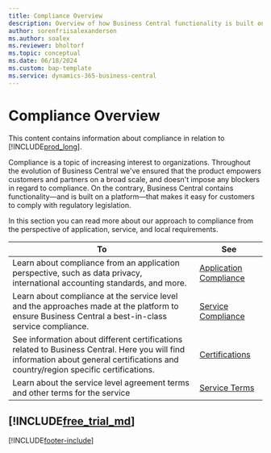 ```yaml
---
title: Compliance Overview
description: Overview of how Business Central functionality is built on a platform that makes it easy for customers to comply with compliance and regulatory legislation.
author: sorenfriisalexandersen
ms.author: soalex
ms.reviewer: bholtorf
ms.topic: conceptual
ms.date: 06/18/2024
ms.custom: bap-template
ms.service: dynamics-365-business-central
---
```


# Compliance Overview

This content contains information about compliance in relation to [!INCLUDE[prod_long](../includes/prod_long.md)].<!--note from editor: Because this is the first article in the TOC section, recommend using the long product name to make the association with Dynamics 365.-->

Compliance is a topic of increasing interest to organizations. Throughout the evolution of Business Central we've ensured that the product empowers customers and partners on a broad scale, and doesn't impose any blockers in regard to<!--note from editor: Edit based on American Heritage Dictionary usage note for "regard."--> compliance. On the contrary, Business Central contains functionality&mdash;and is built on a platform&mdash;that makes it easy for customers to comply with regulatory legislation.

In this section you can read more about our approach to compliance from the perspective of application, service, and local requirements.

|To|See|  
|------------|-------------|  
|Learn about compliance from an application perspective, such as data privacy, international accounting standards, and more.|[Application Compliance](compliance-application-compliance.md)|  
|Learn about compliance at the service level and the approaches made at the platform to ensure Business Central a best-in-class service compliance.|[Service Compliance](compliance-service-compliance.md)|  
|See information about different certifications related to Business Central. Here you will find information about general certifications and country/region specific certifications.|[Certifications](compliance-certifications.md)|  
|Learn about the service level agreement terms and other terms for the service|[Service Terms](compliance-service-compliance.md#service-terms)|  

## [!INCLUDE[free_trial_md](../includes/free_trial_md.md)]  


[!INCLUDE[footer-include](../includes/footer-banner.md)]
